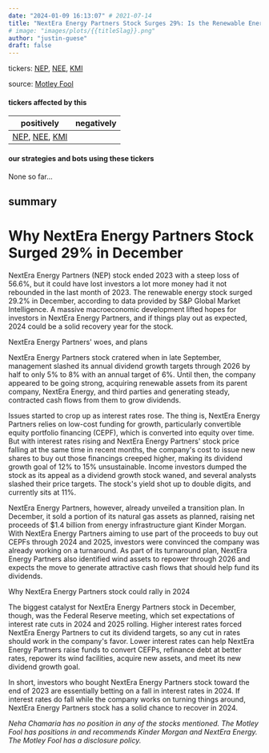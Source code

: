 ```yaml
---
date: "2024-01-09 16:13:07" # 2021-07-14
title: "NextEra Energy Partners Stock Surges 29%: Is the Renewable Energy Giant on the Rise?"
# image: "images/plots/{{titleSlag}}.png"
author: "justin-guese"
draft: false
---
```

tickers: <a href='https://finance.yahoo.com/quote/NEP' target='_blank'>NEP</a>, <a href='https://finance.yahoo.com/quote/NEE' target='_blank'>NEE</a>, <a href='https://finance.yahoo.com/quote/KMI' target='_blank'>KMI</a> 

source: <a href='https://www.fool.com/investing/2024/01/09/why-nextera-energy-partners-stock-surged-29-in-dec/' target='_blank'>Motley Fool</a>

#### tickers affected by this

| positively | negatively |
|------------|------------
| <a href='https://finance.yahoo.com/quote/NEP' target='_blank'>NEP</a>, <a href='https://finance.yahoo.com/quote/NEE' target='_blank'>NEE</a>, <a href='https://finance.yahoo.com/quote/KMI' target='_blank'>KMI</a> |  |

#### our strategies and bots using these tickers

None so far...

## summary

# Why NextEra Energy Partners Stock Surged 29% in December

NextEra Energy Partners (NEP) stock ended 2023 with a steep loss of 56.6%, but it could have lost investors a lot more money had it not rebounded in the last month of 2023. The renewable energy stock surged 29.2% in December, according to data provided by S&P Global Market Intelligence. A massive macroeconomic development lifted hopes for investors in NextEra Energy Partners, and if things play out as expected, 2024 could be a solid recovery year for the stock.

NextEra Energy Partners' woes, and plans

NextEra Energy Partners stock cratered when in late September, management slashed its annual dividend growth targets through 2026 by half to only 5% to 8% with an annual target of 6%. Until then, the company appeared to be going strong, acquiring renewable assets from its parent company, NextEra Energy, and third parties and generating steady, contracted cash flows from them to grow dividends.

Issues started to crop up as interest rates rose. The thing is, NextEra Energy Partners relies on low-cost funding for growth, particularly convertible equity portfolio financing (CEPF), which is converted into equity over time. But with interest rates rising and NextEra Energy Partners' stock price falling at the same time in recent months, the company's cost to issue new shares to buy out those financings creeped higher, making its dividend growth goal of 12% to 15% unsustainable. Income investors dumped the stock as its appeal as a dividend growth stock waned, and several analysts slashed their price targets. The stock's yield shot up to double digits, and currently sits at 11%.

NextEra Energy Partners, however, already unveiled a transition plan. In December, it sold a portion of its natural gas assets as planned, raising net proceeds of $1.4 billion from energy infrastructure giant Kinder Morgan. With NextEra Energy Partners aiming to use part of the proceeds to buy out CEPFs through 2024 and 2025, investors were convinced the company was already working on a turnaround. As part of its turnaround plan, NextEra Energy Partners also identified wind assets to repower through 2026 and expects the move to generate attractive cash flows that should help fund its dividends.

Why NextEra Energy Partners stock could rally in 2024

The biggest catalyst for NextEra Energy Partners stock in December, though, was the Federal Reserve meeting, which set expectations of interest rate cuts in 2024 and 2025 rolling. Higher interest rates forced NextEra Energy Partners to cut its dividend targets, so any cut in rates should work in the company's favor. Lower interest rates can help NextEra Energy Partners raise funds to convert CEFPs, refinance debt at better rates, repower its wind facilities, acquire new assets, and meet its new dividend growth goal.

In short, investors who bought NextEra Energy Partners stock toward the end of 2023 are essentially betting on a fall in interest rates in 2024. If interest rates do fall while the company works on turning things around, NextEra Energy Partners stock has a solid chance to recover in 2024.

*Neha Chamaria has no position in any of the stocks mentioned. The Motley Fool has positions in and recommends Kinder Morgan and NextEra Energy. The Motley Fool has a disclosure policy.*